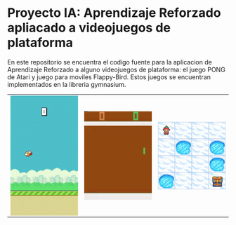 # Proyecto IA: Aprendizaje Reforzado apliacado a videojuegos de plataforma
En este repositorio se encuentra el codigo fuente para la aplicacion de Aprendizaje Reforzado a alguno videojuegos de plataforma: el juego PONG de Atari y juego para moviles Flappy-Bird. Estos juegos se encuentran implementados en la libreria gymnasium.
<table>
<tbody>
<tr>
<td>
<img align="center" 
     src="https://github.com/dsilvamo/Proyecto_IA/blob/main/Gifs/flappy_dqn_train_AdobeExpress.gif" 
     width="200"/>
</td>
<td>
<img align="center" 
       src="https://github.com/dsilvamo/Proyecto_IA/blob/main/Gifs/Pong_entrenado_AdobeExpress.gif" 
       width="200"/>
</td>
<td>
<img align="center" 
       src="https://github.com/dsilvamo/Proyecto_IA/blob/main/Gifs/prueba3.gif" 
       width="200"/>
  


